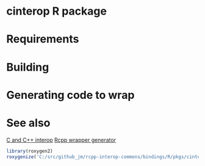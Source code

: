 cinterop R package
===============

# Requirements

# Building

# Generating code to wrap

# See also

[C and C++ interop](https://github.com/jmp75/rcpp-interop-commons)
[Rcpp wrapper generator](https://github.com/jmp75/rcpp-wrapper-generation)

```r
library(roxygen2)
roxygenize('C:/src/github_jm/rcpp-interop-commons/bindings/R/pkgs/cinterop')
```
